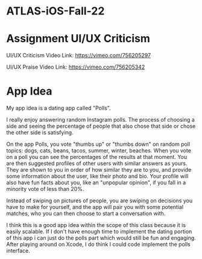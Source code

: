 # ATLAS-iOS-Fall-22
# Assignment UI/UX Criticism

UI/UX Criticism Video Link: https://vimeo.com/756205297

UI/UX Praise Video Link: https://vimeo.com/756205342


# App Idea

My app idea is a dating app called "Polls".

I really enjoy answering random Instagram polls. The process of choosing a side and seeing the percentage of people that also chose that side or chose the other side is satisfying.

On the app Polls, you vote "thumbs up" or "thumbs down" on random poll topics: dogs, cats, beans, tacos, summer, winter, beaches. When you vote on a poll you can see the percentages of the results at that moment. You are then suggested profiles of other users with similar answers as yours. They are shown to you in order of how similar they are to you, and provide some information about the user, like their photo and bio. Your profile will also have fun facts about you, like an "unpopular opinion", if you fall in a minority vote of less than 20%.

Instead of swiping on pictures of people, you are swiping on decisions you have to make for yourself, and the app will pair you with some potential matches, who you can then choose to start a conversation with. 

I think this is a good app idea within the scope of this class because it is easily scalable. If I don't have enough time to implement the dating portion of this app i can just do the polls part which would still be fun and engaging. After playing around on Xcode, I do think I could code implement the polls interface. 
